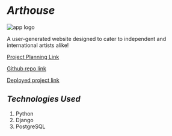 # *Arthouse*
![app logo](arthouse/main_app/static/icons/navbar/house.png)

A user-generated website designed to cater to independent and international artists alike!

[Project Planning Link](https://trello.com/b/Don8EM0Y/planning)

[Github repo link](https://github.com/haaben-exe/arthouse.git)

[Deployed project link](https://arthouse-69edaf5e5162.herokuapp.com/)

## *Technologies Used*
1. Python
2. Django
3. PostgreSQL
